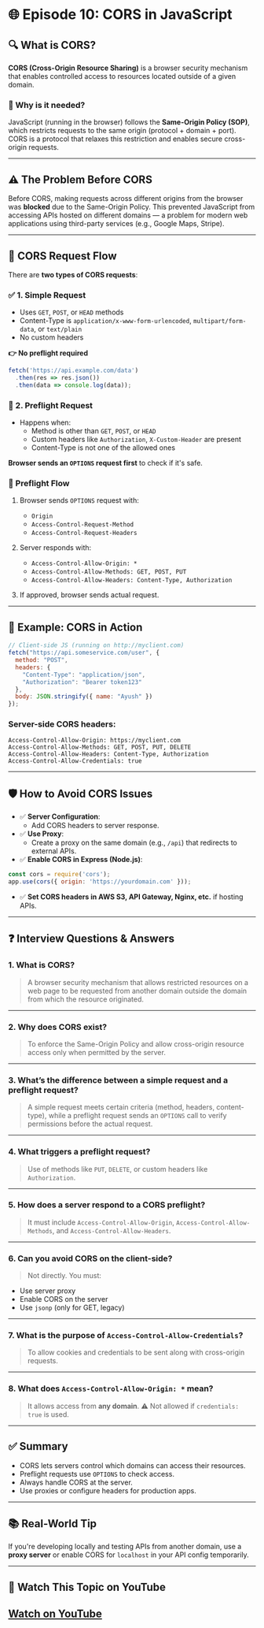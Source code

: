 # 🌐 Episode 10: CORS in JavaScript

## 🔍 What is CORS?

**CORS (Cross-Origin Resource Sharing)** is a browser security mechanism that enables controlled access to resources located outside of a given domain.

### 🧠 Why is it needed?
JavaScript (running in the browser) follows the **Same-Origin Policy (SOP)**, which restricts requests to the same origin (protocol + domain + port). CORS is a protocol that relaxes this restriction and enables secure cross-origin requests.

---

## ⚠️ The Problem Before CORS

Before CORS, making requests across different origins from the browser was **blocked** due to the Same-Origin Policy. This prevented JavaScript from accessing APIs hosted on different domains — a problem for modern web applications using third-party services (e.g., Google Maps, Stripe).

---

## 🔁 CORS Request Flow

There are **two types of CORS requests**:

### ✅ 1. Simple Request
- Uses `GET`, `POST`, or `HEAD` methods
- Content-Type is `application/x-www-form-urlencoded`, `multipart/form-data`, or `text/plain`
- No custom headers

**👉 No preflight required**

```js
fetch('https://api.example.com/data')
  .then(res => res.json())
  .then(data => console.log(data));
```

### 🔁 2. Preflight Request
- Happens when:
  - Method is other than `GET`, `POST`, or `HEAD`
  - Custom headers like `Authorization`, `X-Custom-Header` are present
  - Content-Type is not one of the allowed ones

**Browser sends an `OPTIONS` request first** to check if it's safe.

### 🔄 Preflight Flow
1. Browser sends `OPTIONS` request with:
   - `Origin`
   - `Access-Control-Request-Method`
   - `Access-Control-Request-Headers`

2. Server responds with:
   - `Access-Control-Allow-Origin: *`
   - `Access-Control-Allow-Methods: GET, POST, PUT`
   - `Access-Control-Allow-Headers: Content-Type, Authorization`

3. If approved, browser sends actual request.

---

## 🧪 Example: CORS in Action

```js
// Client-side JS (running on http://myclient.com)
fetch("https://api.someservice.com/user", {
  method: "POST",
  headers: {
    "Content-Type": "application/json",
    "Authorization": "Bearer token123"
  },
  body: JSON.stringify({ name: "Ayush" })
});
```

### Server-side CORS headers:
```http
Access-Control-Allow-Origin: https://myclient.com
Access-Control-Allow-Methods: GET, POST, PUT, DELETE
Access-Control-Allow-Headers: Content-Type, Authorization
Access-Control-Allow-Credentials: true
```

---

## 🛡️ How to Avoid CORS Issues

- ✅ **Server Configuration**:
  - Add CORS headers to server response.
- ✅ **Use Proxy**:
  - Create a proxy on the same domain (e.g., `/api`) that redirects to external APIs.
- ✅ **Enable CORS in Express (Node.js)**:
```js
const cors = require('cors');
app.use(cors({ origin: 'https://yourdomain.com' }));
```
- ✅ **Set CORS headers in AWS S3, API Gateway, Nginx, etc.** if hosting APIs.

---

## ❓ Interview Questions & Answers

### 1. What is CORS?
> A browser security mechanism that allows restricted resources on a web page to be requested from another domain outside the domain from which the resource originated.

---

### 2. Why does CORS exist?
> To enforce the Same-Origin Policy and allow cross-origin resource access only when permitted by the server.

---

### 3. What’s the difference between a simple request and a preflight request?
> A simple request meets certain criteria (method, headers, content-type), while a preflight request sends an `OPTIONS` call to verify permissions before the actual request.

---

### 4. What triggers a preflight request?
> Use of methods like `PUT`, `DELETE`, or custom headers like `Authorization`.

---

### 5. How does a server respond to a CORS preflight?
> It must include `Access-Control-Allow-Origin`, `Access-Control-Allow-Methods`, and `Access-Control-Allow-Headers`.

---

### 6. Can you avoid CORS on the client-side?
> Not directly. You must:
- Use server proxy
- Enable CORS on the server
- Use `jsonp` (only for GET, legacy)

---

### 7. What is the purpose of `Access-Control-Allow-Credentials`?
> To allow cookies and credentials to be sent along with cross-origin requests.

---

### 8. What does `Access-Control-Allow-Origin: *` mean?
> It allows access from **any domain**. ⚠️ Not allowed if `credentials: true` is used.

---

## ✅ Summary

- CORS lets servers control which domains can access their resources.
- Preflight requests use `OPTIONS` to check access.
- Always handle CORS at the server.
- Use proxies or configure headers for production apps.

---

## 📚 Real-World Tip

If you're developing locally and testing APIs from another domain, use a **proxy server** or enable CORS for `localhost` in your API config temporarily.

---

## 🎥 Watch This Topic on YouTube
## [Watch on YouTube](https://www.youtube.com/watch?v=tcLW5d0KAYE)